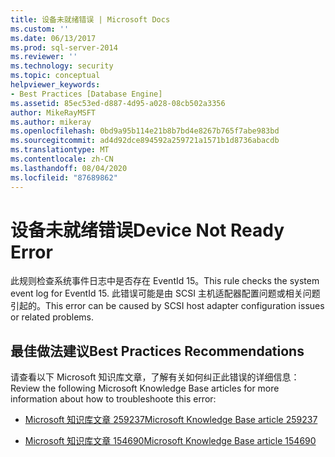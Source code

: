 ```yaml
---
title: 设备未就绪错误 | Microsoft Docs
ms.custom: ''
ms.date: 06/13/2017
ms.prod: sql-server-2014
ms.reviewer: ''
ms.technology: security
ms.topic: conceptual
helpviewer_keywords:
- Best Practices [Database Engine]
ms.assetid: 85ec53ed-d887-4d95-a028-08cb502a3356
author: MikeRayMSFT
ms.author: mikeray
ms.openlocfilehash: 0bd9a95b114e21b8b7bd4e8267b765f7abe983bd
ms.sourcegitcommit: ad4d92dce894592a259721a1571b1d8736abacdb
ms.translationtype: MT
ms.contentlocale: zh-CN
ms.lasthandoff: 08/04/2020
ms.locfileid: "87689862"
---
```

# <a name="device-not-ready-error"></a><span data-ttu-id="fa045-102">设备未就绪错误</span><span class="sxs-lookup"><span data-stu-id="fa045-102">Device Not Ready Error</span></span>
  <span data-ttu-id="fa045-103">此规则检查系统事件日志中是否存在 EventId 15。</span><span class="sxs-lookup"><span data-stu-id="fa045-103">This rule checks the system event log for EventId 15.</span></span> <span data-ttu-id="fa045-104">此错误可能是由 SCSI 主机适配器配置问题或相关问题引起的。</span><span class="sxs-lookup"><span data-stu-id="fa045-104">This error can be caused by SCSI host adapter configuration issues or related problems.</span></span>  
  
## <a name="best-practices-recommendations"></a><span data-ttu-id="fa045-105">最佳做法建议</span><span class="sxs-lookup"><span data-stu-id="fa045-105">Best Practices Recommendations</span></span>  
 <span data-ttu-id="fa045-106">请查看以下 Microsoft 知识库文章，了解有关如何纠正此错误的详细信息：</span><span class="sxs-lookup"><span data-stu-id="fa045-106">Review the following Microsoft Knowledge Base articles for more information about how to troubleshoote this error:</span></span>  
  
-   [<span data-ttu-id="fa045-107">Microsoft 知识库文章 259237</span><span class="sxs-lookup"><span data-stu-id="fa045-107">Microsoft Knowledge Base article 259237</span></span>](https://go.microsoft.com/fwlink/?linkid=117746)  
  
-   [<span data-ttu-id="fa045-108">Microsoft 知识库文章 154690</span><span class="sxs-lookup"><span data-stu-id="fa045-108">Microsoft Knowledge Base article 154690</span></span>](https://go.microsoft.com/fwlink/?linkid=117747)  
  
  
